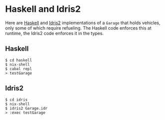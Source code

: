 # Haskell and Idris2

Here are [Haskell](haskell/Garage.hs) and [Idris2](idris2/Garage.idr)
implementations of a `Garage` that holds vehicles, only some of which require
refueling. The Haskell code enforces this at runtime, the Idris2 code enforces
it in the types.

## Haskell

    $ cd haskell
    $ nix-shell
    $ cabal repl
    > testGarage

## Idris2

    $ cd idris
    $ nix-shell
    $ idris2 Garage.idr
    > :exec testGarage
